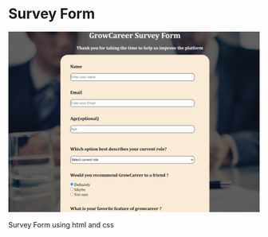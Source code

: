 # Survey Form

![Alt Text](https://github.com/Surajk7841/Survey-Form/blob/main/Images/Survey%20form.png)

Survey Form using html and css
